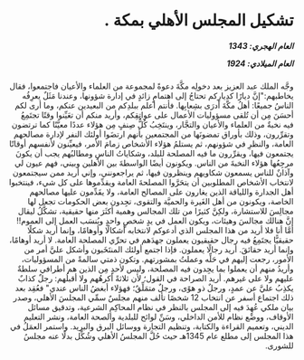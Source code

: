 <h1 dir="rtl">تشكيل المجلس الأهلي بمكة .</h1>

<h5 dir="rtl">العام الهجري:  1343

العام الميلادي: 1924

</h5>

<p dir="rtl">وجَّه الملك عبد العزيز بعد دخولِه مكَّةَ دعوةً لمجموعة من العلماء والأعيان فاجتمعوا، فقال يخاطبهم:"إنَّ ديارًا كديارِكم تحتاجُ إلى اهتمامٍ زائدٍ في إدارة شؤونها، وعندنا مَثَلٌ يعرِفُه الناسُ جميعًا: أهلُ مكَّةَ أدرَى بشِعابِها. فأنتم أعلم ببلدِكم من البعيدين عنكم، وما أرى لكم أحسَنَ مِن أن تُلقى مسؤوليات الأعمال على عواتِقِكم، وأريد منكم أن تعَيِّنوا وقتًا تجتَمِعُ فيه نخبةٌ من العلماء والأعيان والتجَّار، وينتَخِبُ كُلُّ صِنفٍ مِن هؤلاء عددًا معيَّنًا كما ترتضون وتقرِّرون، وذلك بأوراق تمضونَها من المجتمعين بأنهم ارتضَوا أولئك النفر لإدارة مصالحهم العامة، والنظرِ في شؤونهم، ثم يستلمُ هؤلاء الأشخاص زمامَ الأمر، فيعيِّنون لأنفسهم أوقاتًا يجتمعون فيها، ويقرِّرون ما فيه المصلحة للبلد، وشكاياتُ الناسِ ومطالبُهم يجب أن يكونَ مرجِعُها هؤلاء النخبةَ من الناس. ويكونون أيضًا الواسطةَ بين الأهلين وبيني، فهم عيون لي وآذانٌ للناس يسمعون شكاويهم وينظرون فيها، ثم يراجعونني، وإني أريد ممن سيجتمعون لانتخاب الأشخاص المطلوبين أن يتحَرَّوا المصلحةَ العامة ويقدِّموها على كل شيء، فينتخبوا أهل الجدارة واللياقة الذين يغارون على المصالح العامة، ولا يقَدِّمون عليها مصالحهم الخاصة، ويكونون من أهل الغَيرة والحميَّة والتقوى، تجِدون بعض الحكومات تجعل لها مجالِسَ للاستشارة، ولكِنَّ كثيرًا من تلك المجالس وهمية أكثَرَ منها حقيقية، تشكَّلُ ليقال إنَّ هنالك مجالسَ وهيئات، ويكون العمل في يدٍ شخصٍ واحدٍ ويُنسَب العمل إلى العموم!! أمَّا أنا فلا أريد من هذا المجلس الذي أدعوكم لانتخابه أشكالًا وأوهامًا، وإنما أريد شكلًا حقيقيًّا يجتَمِعُ فيه رجال حقيقيون يعملون جهدَهم في تحرِّي المصلحة العامة. لا أريد أوهامًا، وإنما أريد حقائقَ. أريد رجالًا يعملون. فإذا اجتمع أولئك المنتَخَبون وأشكل عليَّ أمر من الأمور، رجعت إليهم في حَلِّه وعملتُ بمشورتهم. وتكون ذمتي سالمةً من المسؤوليات، وأريدُ منهم أن يعملوا بما يجِدون فيه المصلحة، وليس لأحدٍ مِن الذين هم أطرافي سلطةٌ عليهم ولا على غيرهم. أريد الصراحة في القول؛ لأن ثلاثةً أكرهُهم ولا أقبلُهم: رجلٌ كذابٌ يكذِبُ عليَّ عن عمدٍ، ورجلٌ ذو هوًى، ورجلٌ متمَلِّقٌ؛ فهؤلاء أبغضُ الناس عندي" فعُقِد بعد ذلك اجتماع أسفر عن انتخاب 12 شخصًا تألف منهم مجلسٌ سمِّي المجلسَ الأهلي، وصدر بيان ملكي عُهِدَ فيه إلى المجلس بالنظر في نظام المحاكِمِ الشرعية، وتدقيق مسائل الأوقاف، ووضْع نظام للأمن الداخلي، وسَنِّ لوائح للبلدية والصحة العامة، ونشر التعليم الديني، وتعميم القراءة والكتابة، وتنظيم التجارة ووسائل البرق والبريد. واستمر العمَلُ في هذا المجلس إلى مطلع عام 1345هـ حيث حُلَّ المجلسُ الأهلي وشُكِّل بدلًا عنه مجلسُ للشورى.</p></br>
